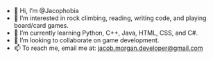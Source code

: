 - 👋 Hi, I’m @Jacophobia
- 👀 I’m interested in rock climbing, reading, writing code, and playing board/card games.
- 🌱 I’m currently learning Python, C++, Java, HTML, CSS, and C#.
- 💞️ I’m looking to collaborate on game development.
- 📫 To reach me, email me at: jacob.morgan.developer@gmail.com

<!---
Jacophobia/Jacophobia is a ✨ special ✨ repository because its `README.md` (this file) appears on your GitHub profile.
You can click the Preview link to take a look at your changes.
--->
